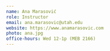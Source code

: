 ```yaml
---
name: Ana Marasović
role: Instructor
email: ana.marasovic@utah.edu
website: https://www.anamarasovic.com
photo: ana.jpg
office-hours: Wed 12-1p (MEB 2166)
---
```


